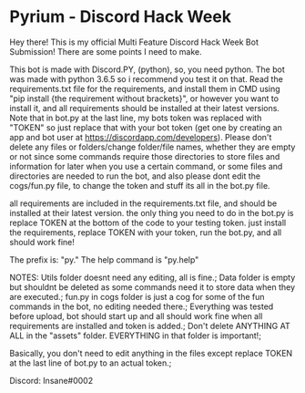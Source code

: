 # Pyrium - Discord Hack Week

Hey there! This is my official Multi Feature Discord Hack Week Bot Submission! There are some points I need to make.

This bot is made with Discord.PY, (python), so, you need python. The bot was made with python 3.6.5 so i recommend you test it on that. Read the requirements.txt file for the requirements, and install them in CMD using 
"pip install {the requirement without brackets}", or however you want to install it, and all requirements should be installed at their latest versions. Note that in bot.py at the last line, my bots token was replaced with "TOKEN" so just replace that with your bot token (get one by creating an app and bot user at https://discordapp.com/developers). Please don't delete any files or folders/change folder/file names, whether they are empty or not since some commands require those directories to store files and information for later when you use a certain command, or some files and directories are needed to run the bot, and also please dont edit the cogs/fun.py file, to change the token and stuff its all in the bot.py file.
  
  all requirements are included in the requirements.txt file, and should be installed at their latest version. the only thing you need to do in the bot.py is replace TOKEN at the bottom of the code to your testing token. just install the requirements, replace TOKEN with your token, run the bot.py, and all should work fine!

The prefix is: "py."
The help command is "py.help"


NOTES:
Utils folder doesnt need any editing, all is fine.;
Data folder is empty but shouldnt be deleted as some commands need it to store data when they are executed.;
fun.py in cogs folder is just a cog for some of the fun commands in the bot, no editing needed there.;
Everything was tested before upload, bot should start up and all should work fine when all requirements are installed and token is added.;
Don't delete ANYTHING AT ALL in the "assets" folder. EVERYTHING in that folder is important!;

Basically, you don't need to edit anything in the files except replace TOKEN at the last line of bot.py to an actual token.;

Discord: Insane#0002
